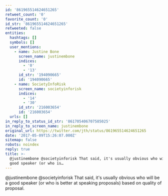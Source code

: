 ```yaml
---
id: '861965514624651265'
retweet_count: '0'
favorite_count: '0'
id_str: '861965514624651265'
retweeted: false
entities:
  hashtags: []
  symbols: []
  user_mentions:
    - name: Justine Bone
      screen_name: justinembone
      indices:
        - '0'
        - '13'
      id_str: '194090665'
      id: '194090665'
    - name: SocietyInfoRisk
      screen_name: societyinforisk
      indices:
        - '14'
        - '30'
      id_str: '216003654'
      id: '216003654'
  urls: []
in_reply_to_status_id_str: '861705406707585025'
in_reply_to_screen_name: justinembone
original_url: https://twitter.com/jth/status/861965514624651265
date: '2017-05-09T15:26:07.000Z'
sitemap: false
robots: noindex
reply: true
title: >-
  @justinembone @societyinforisk That said, it's usually obvious who will be a
  good speaker (or who is…
---
```


@justinembone @societyinforisk That said, it's usually obvious who will be a good speaker (or who is better at speaking proposals) based on quality of proposal.
